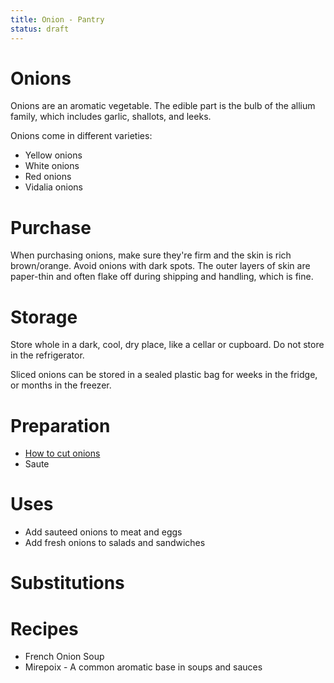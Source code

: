 ```yaml
---
title: Onion - Pantry
status: draft
---
```


# Onions

Onions are an aromatic vegetable. The edible part is the bulb of the
allium family, which includes garlic, shallots, and leeks.

Onions come in different varieties:

* Yellow onions
* White onions
* Red onions
* Vidalia onions

# Purchase

When purchasing onions, make sure they're firm and the skin is rich
brown/orange. Avoid onions with dark spots. The outer layers of skin are
paper-thin and often flake off during shipping and handling, which is
fine.

# Storage

Store whole in a dark, cool, dry place, like a cellar or cupboard. Do not
store in the refrigerator.

Sliced onions can be stored in a sealed plastic bag for weeks in the
fridge, or months in the freezer.

# Preparation

* [How to cut onions](cutting)
* Saute

# Uses

* Add sauteed onions to meat and eggs
* Add fresh onions to salads and sandwiches

# Substitutions


# Recipes

* French Onion Soup
* Mirepoix - A common aromatic base in soups and sauces

